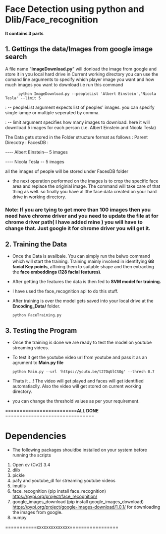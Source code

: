 # Face Detection using python and Dlib/Face_recognition

__It contains 3 parts__

## 1. Gettings the data/Images from google image search
  A file name "**ImageDownload.py**" will donload the image from google and store it in you local hard drive in Current working directory
  you can use the comand line arguments to specify which player image you want and how much images you want to download
  i.e run this command 
  
          python ImageDownload.py --peopleList 'Albert Einstein','Nicola Tesla' --limit 5 
          
   : -- peopleList argument expects list of peoples' images. you can specify single iamge or multiple seperated by comma.
   
   : -- limit argument specifies how many images to download. here it will downlload 5 images for each person (i.e. Albert Einstein and Nicola Tesla)

The Data gets stored in the Folder structure format as follows :
Parent Direcotry : 
FacesDB : 

---- Albert Einstein-- 5 images 

---- Nicola Tesla -- 5 images
   
all the images of people will be stored under FacesDB folder
* the next operation performed on the images is to crop the specific face area and replace the originial image. The command will take care of that thing as well. so finally you have al lthe face data created on your hard drive in working directory.


### Note: If you are tying to get more than 100 images then you need have **chrome driver** and you need to update the file at for chrome driver path( I have added mine ) you will have to change that. Just google it for chrome driver you will get it.

## 2. Training the Data

* Once the Data is availbale. You can simply run the belwo command which will start the training. Training mainly involved in identifying **68 facial Key points**, affining them to suitable shape and then extracting the **face embeddings (128 facial features)**.
* After getting the features the data is then fed to **SVM model for training.** 

* I have used the face_recognition api to do this stuff.

* After training is over the model gets saved into your local drive at the **Encoding_Data/** folder.
        
      python FaceTraining.py


## 3. Testing the Program

* Once the training is done we are ready to test the model on youtube streaming videos.
* To test it get the youtube video url from youtube and pass it as an agrument to **Main.py file**

      python Main.py --url 'https://youtu.be/t27OqUlCSOg' --thresh 0.7
      
* Thats it ...! The video will get played and faces will get identified automatiaclly. Also the video will get stored on current working directory.

* you can change the threshold values as per your requirement.

=========================**ALL DONE** ===============================

# Dependencies 

* The following packages shouldbe installed on your system before running the scripts

1. Open cv (Cv2) 3.4
2. dlib
3. pickle
4. pafy and youtube_dl for streaming youtube videos
5. imutils
6. face_recognition (pip install face_recognition) https://pypi.org/project/face_recognition/
7. google_images_download (pip install google_images_download) https://pypi.org/project/google-images-download/1.0.1/ for downloading the images from google.
8. numpy

===========xxxxxxxxxxxxxx=================
